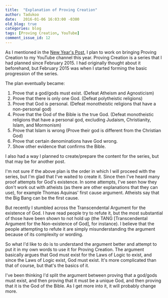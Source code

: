```yaml
---
title:  "Explanation of Proving Creation"
author: Tadukoo
date:   2016-01-06 16:03:00 -0300
old_blog: true
categories: blog
tags: [Proving Creation, YouTube]
comment_issue_id: 12
---
```

As I mentioned in the <a href="{{ site.baseurl }}{% post_url 2016-01-01-new-year-new-plans %}">New Year's Post</a>, I plan to work on bringing Proving 
Creation to my YouTube channel this year. Proving Creation is a series that I had planned since February 2015. I had originally thought about it beforehand, 
but February 2015 was when I started forming the basic progression of the series.

The plan eventually became:

<ol>
<li>Prove that a god/gods must exist. (Defeat Atheism and Agnosticism)</li>
<li>Prove that there is only one God. (Defeat polytheistic religions)</li>
<li>Prove that God is personal. (Defeat monotheistic religions that have a non-personal god)</li>
<li>Prove that the God of the Bible is the true God. (Defeat monotheistic religions that have a personal god, excluding Judaism, Christianity, Islam, and 
Mormonism)</li>
<li>Prove that Islam is wrong (Prove their god is different from the Christian God)</li>
<li>Prove that certain denominations have God wrong.</li>
<li>Show other evidence that confirms the Bible.</li>
</ol>

I also had a way I planned to create/prepare the content for the series, but that may be for another post.

I'm not sure if the above plan is the order in which I will proceed with the series, but I'm glad that I've waited to create it. Since then I've heard many 
proof attempts for God's existence. In some attempts, I've seen how they don't work out with atheists (as there are other explanations that they can use), 
for example Thomas Aquinas' first cause argument. Atheists say that the Big Bang can be the first cause.

But recently I stumbled across the Transcendental Argument for the existence of God. I have read people try to refute it, but the most substantial of those 
have been shown to not hold up (the TANG [Transcendental Argument for the Non-existence of God], for instance). I believe that the people attempting to 
refute it are simply misunderstanding the argument because of its complexity or wording.

So what I'd like to do is to understand the argument better and attempt to put it in my own words to use it for Proving Creation. The argument basically 
argues that God must exist for the Laws of Logic to exist, and since the Laws of Logic exist, God must exist. It's more complicated than that of course, but 
that's the basics of it.

I've been thinking I'd split the argument between proving that a god/gods must exist, and then proving that it must be a unique God, and then proving that it 
is the God of the Bible. As I get more into it, it will probably change more.
